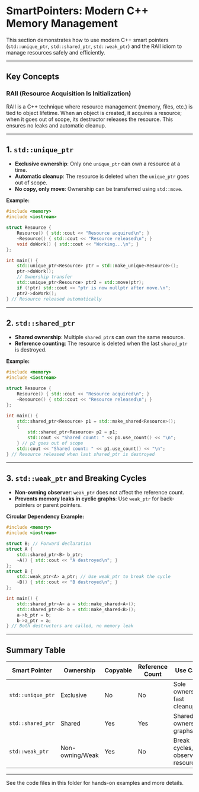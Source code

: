 
# SmartPointers: Modern C++ Memory Management

This section demonstrates how to use modern C++ smart pointers (`std::unique_ptr`, `std::shared_ptr`, `std::weak_ptr`) and the RAII idiom to manage resources safely and efficiently.

---

## Key Concepts

### RAII (Resource Acquisition Is Initialization)
RAII is a C++ technique where resource management (memory, files, etc.) is tied to object lifetime. When an object is created, it acquires a resource; when it goes out of scope, its destructor releases the resource. This ensures no leaks and automatic cleanup.

---

## 1. `std::unique_ptr`

- **Exclusive ownership**: Only one `unique_ptr` can own a resource at a time.
- **Automatic cleanup**: The resource is deleted when the `unique_ptr` goes out of scope.
- **No copy, only move**: Ownership can be transferred using `std::move`.

**Example:**
```cpp
#include <memory>
#include <iostream>

struct Resource {
    Resource() { std::cout << "Resource acquired\n"; }
    ~Resource() { std::cout << "Resource released\n"; }
    void doWork() { std::cout << "Working...\n"; }
};

int main() {
    std::unique_ptr<Resource> ptr = std::make_unique<Resource>();
    ptr->doWork();
    // Ownership transfer
    std::unique_ptr<Resource> ptr2 = std::move(ptr);
    if (!ptr) std::cout << "ptr is now nullptr after move.\n";
    ptr2->doWork();
} // Resource released automatically
```

---

## 2. `std::shared_ptr`

- **Shared ownership**: Multiple `shared_ptr`s can own the same resource.
- **Reference counting**: The resource is deleted when the last `shared_ptr` is destroyed.

**Example:**
```cpp
#include <memory>
#include <iostream>

struct Resource {
    Resource() { std::cout << "Resource acquired\n"; }
    ~Resource() { std::cout << "Resource released\n"; }
};

int main() {
    std::shared_ptr<Resource> p1 = std::make_shared<Resource>();
    {
        std::shared_ptr<Resource> p2 = p1;
        std::cout << "Shared count: " << p1.use_count() << "\n";
    } // p2 goes out of scope
    std::cout << "Shared count: " << p1.use_count() << "\n";
} // Resource released when last shared_ptr is destroyed
```

---

## 3. `std::weak_ptr` and Breaking Cycles

- **Non-owning observer**: `weak_ptr` does not affect the reference count.
- **Prevents memory leaks in cyclic graphs**: Use `weak_ptr` for back-pointers or parent pointers.

**Circular Dependency Example:**
```cpp
#include <memory>
#include <iostream>

struct B; // Forward declaration
struct A {
    std::shared_ptr<B> b_ptr;
    ~A() { std::cout << "A destroyed\n"; }
};
struct B {
    std::weak_ptr<A> a_ptr; // Use weak_ptr to break the cycle
    ~B() { std::cout << "B destroyed\n"; }
};

int main() {
    std::shared_ptr<A> a = std::make_shared<A>();
    std::shared_ptr<B> b = std::make_shared<B>();
    a->b_ptr = b;
    b->a_ptr = a;
} // Both destructors are called, no memory leak
```

---

## Summary Table

| Smart Pointer      | Ownership         | Copyable | Reference Count | Use Case                        |
|--------------------|-------------------|----------|----------------|---------------------------------|
| `std::unique_ptr`  | Exclusive         | No       | No             | Sole ownership, fast cleanup    |
| `std::shared_ptr`  | Shared            | Yes      | Yes            | Shared ownership, graphs        |
| `std::weak_ptr`    | Non-owning/Weak   | Yes      | No             | Break cycles, observe resource  |

---

See the code files in this folder for hands-on examples and more details.
